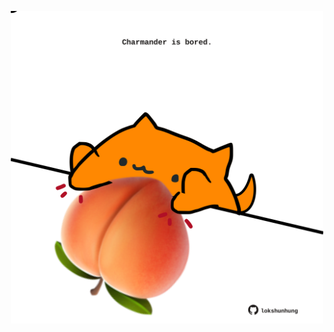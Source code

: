 <!-- built at 10/10/2024, 15:00:53 UTC -->
<p align="center">
  <img width="500" height="500" src="./ReadmeImage.svg">
</p>
